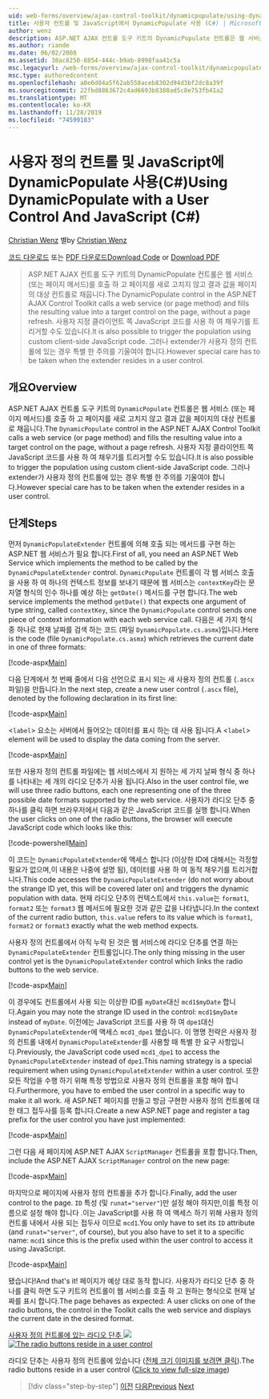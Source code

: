 ```yaml
---
uid: web-forms/overview/ajax-control-toolkit/dynamicpopulate/using-dynamicpopulate-with-a-user-control-and-javascript-cs
title: 사용자 컨트롤 및 JavaScript에서 DynamicPopulate 사용 (C#) | Microsoft Docs
author: wenz
description: ASP.NET AJAX 컨트롤 도구 키트의 DynamicPopulate 컨트롤은 웹 서비스 (또는 페이지 메서드)를 호출 하 고 결과 값을 t ...의 대상 컨트롤로 채웁니다.
ms.author: riande
ms.date: 06/02/2008
ms.assetid: 38ac8250-8854-444c-b9ab-8998faa41c5a
msc.legacyurl: /web-forms/overview/ajax-control-toolkit/dynamicpopulate/using-dynamicpopulate-with-a-user-control-and-javascript-cs
msc.type: authoredcontent
ms.openlocfilehash: a0e6d04a5f62ab558aceb8302d94d3bf2dc8a39f
ms.sourcegitcommit: 22fbd8863672c4ad6693b8388ad5c8e753fb41a2
ms.translationtype: MT
ms.contentlocale: ko-KR
ms.lasthandoff: 11/28/2019
ms.locfileid: "74599183"
---
```

# <a name="using-dynamicpopulate-with-a-user-control-and-javascript-c"></a><span data-ttu-id="c0e35-103">사용자 정의 컨트롤 및 JavaScript에 DynamicPopulate 사용(C#)</span><span class="sxs-lookup"><span data-stu-id="c0e35-103">Using DynamicPopulate with a User Control And JavaScript (C#)</span></span>

<span data-ttu-id="c0e35-104">[Christian Wenz](https://github.com/wenz) 별</span><span class="sxs-lookup"><span data-stu-id="c0e35-104">by [Christian Wenz](https://github.com/wenz)</span></span>

<span data-ttu-id="c0e35-105">[코드 다운로드](https://download.microsoft.com/download/d/8/f/d8f2f6f9-1b7c-46ad-9252-e1fc81bdea3e/dynamicpopulate2.cs.zip) 또는 [PDF 다운로드](https://download.microsoft.com/download/b/6/a/b6ae89ee-df69-4c87-9bfb-ad1eb2b23373/dynamicpopulate2CS.pdf)</span><span class="sxs-lookup"><span data-stu-id="c0e35-105">[Download Code](https://download.microsoft.com/download/d/8/f/d8f2f6f9-1b7c-46ad-9252-e1fc81bdea3e/dynamicpopulate2.cs.zip) or [Download PDF](https://download.microsoft.com/download/b/6/a/b6ae89ee-df69-4c87-9bfb-ad1eb2b23373/dynamicpopulate2CS.pdf)</span></span>

> <span data-ttu-id="c0e35-106">ASP.NET AJAX 컨트롤 도구 키트의 DynamicPopulate 컨트롤은 웹 서비스 (또는 페이지 메서드)를 호출 하 고 페이지를 새로 고치지 않고 결과 값을 페이지의 대상 컨트롤로 채웁니다.</span><span class="sxs-lookup"><span data-stu-id="c0e35-106">The DynamicPopulate control in the ASP.NET AJAX Control Toolkit calls a web service (or page method) and fills the resulting value into a target control on the page, without a page refresh.</span></span> <span data-ttu-id="c0e35-107">사용자 지정 클라이언트 쪽 JavaScript 코드를 사용 하 여 채우기를 트리거할 수도 있습니다.</span><span class="sxs-lookup"><span data-stu-id="c0e35-107">It is also possible to trigger the population using custom client-side JavaScript code.</span></span> <span data-ttu-id="c0e35-108">그러나 extender가 사용자 정의 컨트롤에 있는 경우 특별 한 주의를 기울여야 합니다.</span><span class="sxs-lookup"><span data-stu-id="c0e35-108">However special care has to be taken when the extender resides in a user control.</span></span>

## <a name="overview"></a><span data-ttu-id="c0e35-109">개요</span><span class="sxs-lookup"><span data-stu-id="c0e35-109">Overview</span></span>

<span data-ttu-id="c0e35-110">ASP.NET AJAX 컨트롤 도구 키트의 `DynamicPopulate` 컨트롤은 웹 서비스 (또는 페이지 메서드)를 호출 하 고 페이지를 새로 고치지 않고 결과 값을 페이지의 대상 컨트롤로 채웁니다.</span><span class="sxs-lookup"><span data-stu-id="c0e35-110">The `DynamicPopulate` control in the ASP.NET AJAX Control Toolkit calls a web service (or page method) and fills the resulting value into a target control on the page, without a page refresh.</span></span> <span data-ttu-id="c0e35-111">사용자 지정 클라이언트 쪽 JavaScript 코드를 사용 하 여 채우기를 트리거할 수도 있습니다.</span><span class="sxs-lookup"><span data-stu-id="c0e35-111">It is also possible to trigger the population using custom client-side JavaScript code.</span></span> <span data-ttu-id="c0e35-112">그러나 extender가 사용자 정의 컨트롤에 있는 경우 특별 한 주의를 기울여야 합니다.</span><span class="sxs-lookup"><span data-stu-id="c0e35-112">However special care has to be taken when the extender resides in a user control.</span></span>

## <a name="steps"></a><span data-ttu-id="c0e35-113">단계</span><span class="sxs-lookup"><span data-stu-id="c0e35-113">Steps</span></span>

<span data-ttu-id="c0e35-114">먼저 `DynamicPopulateExtender` 컨트롤에 의해 호출 되는 메서드를 구현 하는 ASP.NET 웹 서비스가 필요 합니다.</span><span class="sxs-lookup"><span data-stu-id="c0e35-114">First of all, you need an ASP.NET Web Service which implements the method to be called by the `DynamicPopulateExtender` control.</span></span> <span data-ttu-id="c0e35-115">`DynamicPopulate` 컨트롤이 각 웹 서비스 호출을 사용 하 여 하나의 컨텍스트 정보를 보내기 때문에 웹 서비스는 `contextKey`라는 문자열 형식의 인수 하나를 예상 하는 `getDate()` 메서드를 구현 합니다.</span><span class="sxs-lookup"><span data-stu-id="c0e35-115">The web service implements the method `getDate()` that expects one argument of type string, called `contextKey`, since the `DynamicPopulate` control sends one piece of context information with each web service call.</span></span> <span data-ttu-id="c0e35-116">다음은 세 가지 형식 중 하나로 현재 날짜를 검색 하는 코드 (파일 `DynamicPopulate.cs.asmx`)입니다.</span><span class="sxs-lookup"><span data-stu-id="c0e35-116">Here is the code (file `DynamicPopulate.cs.asmx`) which retrieves the current date in one of three formats:</span></span>

[!code-aspx[Main](using-dynamicpopulate-with-a-user-control-and-javascript-cs/samples/sample1.aspx)]

<span data-ttu-id="c0e35-117">다음 단계에서 첫 번째 줄에서 다음 선언으로 표시 되는 새 사용자 정의 컨트롤 (`.ascx` 파일)을 만듭니다.</span><span class="sxs-lookup"><span data-stu-id="c0e35-117">In the next step, create a new user control (`.ascx` file), denoted by the following declaration in its first line:</span></span>

[!code-aspx[Main](using-dynamicpopulate-with-a-user-control-and-javascript-cs/samples/sample2.aspx)]

<span data-ttu-id="c0e35-118">&lt;`label`&gt; 요소는 서버에서 들어오는 데이터를 표시 하는 데 사용 됩니다.</span><span class="sxs-lookup"><span data-stu-id="c0e35-118">A &lt;`label`&gt; element will be used to display the data coming from the server.</span></span>

[!code-aspx[Main](using-dynamicpopulate-with-a-user-control-and-javascript-cs/samples/sample3.aspx)]

<span data-ttu-id="c0e35-119">또한 사용자 정의 컨트롤 파일에는 웹 서비스에서 지 원하는 세 가지 날짜 형식 중 하나를 나타내는 세 개의 라디오 단추가 사용 됩니다.</span><span class="sxs-lookup"><span data-stu-id="c0e35-119">Also in the user control file, we will use three radio buttons, each one representing one of the three possible date formats supported by the web service.</span></span> <span data-ttu-id="c0e35-120">사용자가 라디오 단추 중 하나를 클릭 하면 브라우저에서 다음과 같은 JavaScript 코드를 실행 합니다.</span><span class="sxs-lookup"><span data-stu-id="c0e35-120">When the user clicks on one of the radio buttons, the browser will execute JavaScript code which looks like this:</span></span>

[!code-powershell[Main](using-dynamicpopulate-with-a-user-control-and-javascript-cs/samples/sample4.ps1)]

<span data-ttu-id="c0e35-121">이 코드는 `DynamicPopulateExtender`에 액세스 합니다 (이상한 ID에 대해서는 걱정할 필요가 없으며,이 내용은 나중에 설명 됨), 데이터를 사용 하 여 동적 채우기를 트리거합니다.</span><span class="sxs-lookup"><span data-stu-id="c0e35-121">This code accesses the `DynamicPopulateExtender` (do not worry about the strange ID yet, this will be covered later on) and triggers the dynamic population with data.</span></span> <span data-ttu-id="c0e35-122">현재 라디오 단추의 컨텍스트에서 `this.value`는 `format1`, `format2` 또는 `format3` 웹 메서드에 필요한 것과 같은 값을 나타냅니다.</span><span class="sxs-lookup"><span data-stu-id="c0e35-122">In the context of the current radio button, `this.value` refers to its value which is `format1`, `format2` or `format3` exactly what the web method expects.</span></span>

<span data-ttu-id="c0e35-123">사용자 정의 컨트롤에서 아직 누락 된 것은 웹 서비스에 라디오 단추를 연결 하는 `DynamicPopulateExtender` 컨트롤입니다.</span><span class="sxs-lookup"><span data-stu-id="c0e35-123">The only thing missing in the user control yet is the `DynamicPopulateExtender` control which links the radio buttons to the web service.</span></span>

[!code-aspx[Main](using-dynamicpopulate-with-a-user-control-and-javascript-cs/samples/sample5.aspx)]

<span data-ttu-id="c0e35-124">이 경우에도 컨트롤에서 사용 되는 이상한 ID를 `myDate`대신 `mcd1$myDate` 합니다.</span><span class="sxs-lookup"><span data-stu-id="c0e35-124">Again you may note the strange ID used in the control: `mcd1$myDate` instead of `myDate`.</span></span> <span data-ttu-id="c0e35-125">이전에는 JavaScript 코드를 사용 하 여 `dpe1`대신 `DynamicPopulateExtender`에 액세스 `mcd1_dpe1` 했습니다. 이 명명 전략은 사용자 정의 컨트롤 내에서 `DynamicPopulateExtender`를 사용할 때 특별 한 요구 사항입니다.</span><span class="sxs-lookup"><span data-stu-id="c0e35-125">Previously, the JavaScript code used `mcd1_dpe1` to access the `DynamicPopulateExtender` instead of `dpe1`.This naming strategy is a special requirement when using `DynamicPopulateExtender` within a user control.</span></span> <span data-ttu-id="c0e35-126">또한 모든 작업을 수행 하기 위해 특정 방법으로 사용자 정의 컨트롤을 포함 해야 합니다.</span><span class="sxs-lookup"><span data-stu-id="c0e35-126">Furthermore, you have to embed the user control in a specific way to make it all work.</span></span> <span data-ttu-id="c0e35-127">새 ASP.NET 페이지를 만들고 방금 구현한 사용자 정의 컨트롤에 대 한 태그 접두사를 등록 합니다.</span><span class="sxs-lookup"><span data-stu-id="c0e35-127">Create a new ASP.NET page and register a tag prefix for the user control you have just implemented:</span></span>

[!code-aspx[Main](using-dynamicpopulate-with-a-user-control-and-javascript-cs/samples/sample6.aspx)]

<span data-ttu-id="c0e35-128">그런 다음 새 페이지에 ASP.NET AJAX `ScriptManager` 컨트롤을 포함 합니다.</span><span class="sxs-lookup"><span data-stu-id="c0e35-128">Then, include the ASP.NET AJAX `ScriptManager` control on the new page:</span></span>

[!code-aspx[Main](using-dynamicpopulate-with-a-user-control-and-javascript-cs/samples/sample7.aspx)]

<span data-ttu-id="c0e35-129">마지막으로 페이지에 사용자 정의 컨트롤을 추가 합니다.</span><span class="sxs-lookup"><span data-stu-id="c0e35-129">Finally, add the user control to the page.</span></span> <span data-ttu-id="c0e35-130">`ID` 특성 (및 `runat="server"`)만 설정 해야 하지만,이를 특정 이름으로 설정 해야 합니다 .이는 JavaScript를 사용 하 여 액세스 하기 위해 사용자 정의 컨트롤 내에서 사용 되는 접두사 이므로 `mcd1`.</span><span class="sxs-lookup"><span data-stu-id="c0e35-130">You only have to set its `ID` attribute (and `runat="server"`, of course), but you also have to set it to a specific name: `mcd1` since this is the prefix used within the user control to access it using JavaScript.</span></span>

[!code-aspx[Main](using-dynamicpopulate-with-a-user-control-and-javascript-cs/samples/sample8.aspx)]

<span data-ttu-id="c0e35-131">됐습니다!</span><span class="sxs-lookup"><span data-stu-id="c0e35-131">And that's it!</span></span> <span data-ttu-id="c0e35-132">페이지가 예상 대로 동작 합니다. 사용자가 라디오 단추 중 하나를 클릭 하면 도구 키트의 컨트롤이 웹 서비스를 호출 하 고 원하는 형식으로 현재 날짜를 표시 합니다.</span><span class="sxs-lookup"><span data-stu-id="c0e35-132">The page behaves as expected: A user clicks on one of the radio buttons, the control in the Toolkit calls the web service and displays the current date in the desired format.</span></span>

<span data-ttu-id="c0e35-133">[사용자 정의 컨트롤에 있는 라디오 단추 ![](using-dynamicpopulate-with-a-user-control-and-javascript-cs/_static/image2.png)](using-dynamicpopulate-with-a-user-control-and-javascript-cs/_static/image1.png)</span><span class="sxs-lookup"><span data-stu-id="c0e35-133">[![The radio buttons reside in a user control](using-dynamicpopulate-with-a-user-control-and-javascript-cs/_static/image2.png)](using-dynamicpopulate-with-a-user-control-and-javascript-cs/_static/image1.png)</span></span>

<span data-ttu-id="c0e35-134">라디오 단추는 사용자 정의 컨트롤에 있습니다 ([전체 크기 이미지를 보려면 클릭](using-dynamicpopulate-with-a-user-control-and-javascript-cs/_static/image3.png)).</span><span class="sxs-lookup"><span data-stu-id="c0e35-134">The radio buttons reside in a user control ([Click to view full-size image](using-dynamicpopulate-with-a-user-control-and-javascript-cs/_static/image3.png))</span></span>

> [!div class="step-by-step"]
> <span data-ttu-id="c0e35-135">[이전](dynamically-populating-a-control-using-javascript-code-cs.md)
> [다음](dynamically-populating-a-control-vb.md)</span><span class="sxs-lookup"><span data-stu-id="c0e35-135">[Previous](dynamically-populating-a-control-using-javascript-code-cs.md)
[Next](dynamically-populating-a-control-vb.md)</span></span>
